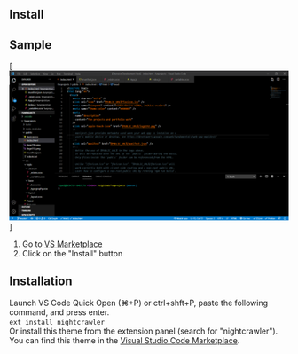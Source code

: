 ## Install

## Sample
[![Custom dark theme](https://github.com/Vipuldeep/nightcrawler/blob/master/preview.png)]

1. Go to [VS Marketplace]()
2. Click on the "Install" button

## Installation
Launch VS Code Quick Open (⌘+P) or ctrl+shft+P, paste the following command, and press enter.     
`ext install nightcrawler`     
Or install this theme from the extension panel (search for "nightcrawler").     
You can find this theme in the [Visual Studio Code Marketplace]().
